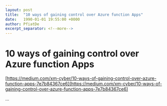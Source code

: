 ```yaml
---
layout: post
title:  "10 ways of gaining control over Azure function Apps"
date:   1990-01-01 19:55:00 +0000
author: PfiatDe
excerpt_separator: <!--more-->
---
```


# 10 ways of gaining control over Azure function Apps
[https://medium.com/xm-cyber/10-ways-of-gaining-control-over-azure-function-apps-7e7b84367ce6](https://medium.com/xm-cyber/10-ways-of-gaining-control-over-azure-function-apps-7e7b84367ce6)

...
<!--more-->

